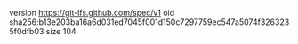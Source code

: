 version https://git-lfs.github.com/spec/v1
oid sha256:b13e203ba16a6d031ed7045f001d150c7297759ec547a5074f3263235f0dfb03
size 104
